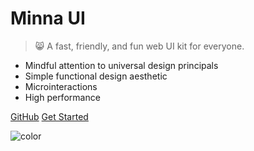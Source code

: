 <!-- TODO: Add a logo -->
<!-- ![logo](logo.svg) -->

# Minna UI

> 😸 A fast, friendly, and fun web UI kit for everyone.

- Mindful attention to universal design principals
- Simple functional design aesthetic
- Microinteractions
- High performance

<div class="mt4">
  <a href="https://github.com/WeAreGenki/minna-ui/" class="button" target="_blank">GitHub</a>
  <a href="#/README" class="button button-cta ml4">Get Started</a>
</div>

![color](#fafafa)
